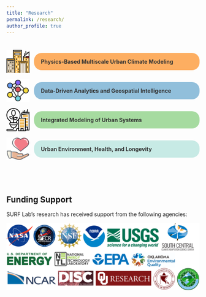 ```yaml
---
title: "Research"
permalink: /research/
author_profile: true
---
```


<style>
.pill-grid {
  display: grid;
  gap: 16px;
  max-width: 560px;
}
.pill {
  display: flex;
  align-items: center;
  gap: 12px;
  text-decoration: none;
  font-weight: 700;
}
.pill img {
  width: 60px;
  height: 60px;
  flex-shrink: 0;
}
.pill-text {
  flex: 1;
  padding: 14px 18px;
  border-radius: 20px; /* 999px is round/oval*/
  color: #333;
}
.pill--orange .pill-text { background: #fdae61; } /* light earthy orange */
.pill--sand   .pill-text { background: #91bfdb; } /* light sky blue */
.pill--green  .pill-text { background: #a6dba0; } /* light forest green */
.pill--teal   .pill-text { background: #c7eae5; } /* light teal/leaf */
</style>

<div style="height:24px;"></div>

<div class="pill-grid">

  <a class="pill pill--orange" href="{{ site.baseurl }}/research/multiscale-urban-climate-modeling/">
    <img src="/images/icons/physics-based.png" alt="">
    <div class="pill-text">Physics-Based Multiscale Urban Climate Modeling</div>
  </a>

  <a class="pill pill--sand" href="{{ site.baseurl }}/research/data-analytics-complex-systems/">
    <img src="/images/icons/data-based.png" alt="">
    <div class="pill-text">Data-Driven Analytics and Geospatial Intelligence</div>
  </a>

  <a class="pill pill--green" href="{{ site.baseurl }}/research/energy-ghg-emissions/">
    <img src="/images/icons/integrated_model.png" alt="">
    <div class="pill-text">Integrated Modeling of Urban Systems</div>
  </a>

  <a class="pill pill--teal" href="{{ site.baseurl }}/research/urban-environment-health/">
    <img src="/images/icons/health.png" alt="">
    <div class="pill-text">Urban Environment, Health, and Longevity</div>
  </a>

</div>

<div style="height:60px;"></div>

<h2>Funding Support</h2>

<p>SURF Lab’s research has received support from the following agencies:</p>

<p style="text-align:center;">
  <img src="/images/grant-logos.png" alt="Funding agency logos" style="max-width:100%; height:auto;">
</p>